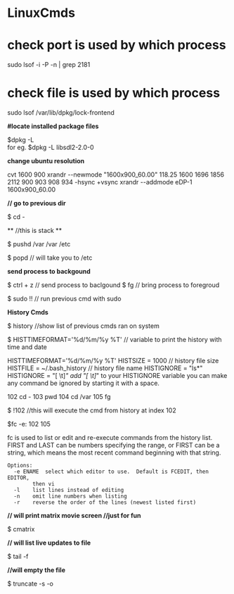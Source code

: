 # LinuxCmds

# check port is used by which process 
sudo lsof -i -P -n | grep 2181

# check file is used by which process
sudo lsof /var/lib/dpkg/lock-frontend

**#locate installed package files**

$dpkg -L <package-name>  
for eg.
$dpkg -L libsdl2-2.0-0

**change ubuntu resolution**
  
cvt 1600 900
xrandr --newmode "1600x900_60.00"  118.25  1600 1696 1856 2112  900 903 908 934 -hsync +vsync
xrandr --addmode eDP-1 1600x900_60.00

**// go to previous dir**
  
$ cd - 

**  //this is stack **
  
$ pushd /var
/var /etc   

$ popd  // will take you to /etc

**send process to backgound**
  
$ ctrl + z // send process to baclgound
$ fg // bring process to foregroud


$ sudo !!  // run previous cmd with sudo


**History Cmds**

$ history  //show list of previous cmds ran on system

$ HISTTIMEFORMAT='%d/%m/%y %T'  // variable to print the history with time and date

HISTTIMEFORMAT='%d/%m/%y %T' 
HISTSIZE = 1000                       // history file size
HISTFILE = ~/.bash_history            // history file name
HISTIGNORE = "ls*"
HISTIGNORE = "[ \t]*"
add "[ \t]*" to your HISTIGNORE variable you can make any command be ignored by starting it with a space.


102  cd -
103  pwd
104  cd /var
105  fg

$ !102  //this will execute the cmd from history at index 102

$fc -e: 102 105

fc is used to list or edit and re-execute commands from the history list.
    FIRST and LAST can be numbers specifying the range, or FIRST can be a
    string, which means the most recent command beginning with that
    string.
    
    Options:
      -e ENAME	select which editor to use.  Default is FCEDIT, then EDITOR,
    		then vi
      -l 	list lines instead of editing
      -n	omit line numbers when listing
      -r	reverse the order of the lines (newest listed first)


**// will print matrix movie screen //just for fun**
  
$ cmatrix 


**// will list live updates to file**
  
$ tail -f <filename>    

**//will empty the file**
  
$ truncate -s -o <filename>    


